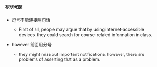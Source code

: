 ##### 写作问题

+ 逗号不能连接两句话
  + First of all, people may argue that by using internet-accessible devices, they could search for course-related information in class.

+ however 前面用分号
  + they might miss out important notifications, however, there are problems of asserting that as a problem. 